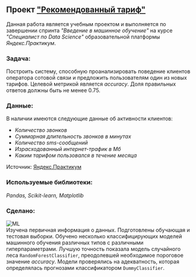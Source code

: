 ## Проект ["Рекомендованный тариф"](https://github.com/maresin/yandex_practicum/blob/main/Recommended%20Tariff/mobile_notebook.ipynb)
Данная работа является учебным проектом и выполняется по завершении спринта _"Введение в машинное обучение"_ на курсе _"Специалист по Data Science"_ образовательной платформы _Яндекс.Практикум_.   
### Задача:
Построить систему, способную проанализировать поведение клиентов оператора сотовой связи и предложить пользователям один из новых тарифов. Целевой метрикой является  _accuracy_. Доля правильных ответов должны быть не менее 0.75.
### Данные:
В наличии имеются следующие данные об активности клиентов:  
- _Количество звонков_
- _Суммарная длительность звонков в минутах_
- _Количество sms-сообщений_
- _Израсходованный интернет-трафик в Мб_
- _Каким тарифом пользовался в течение месяца_

Источник: [Яндекс.Практикум](https://practicum.yandex.ru/data-scientist/)
### Используемые библиотеки:
*Pandas, Scikit-learn, Matplotlib*
### Сделано:
![ML](https://img.shields.io/badge/-ML-F19CBB?style=flat)  
Изучена первичная информация о данных. Подготовлены обучающая и тестовая выборки. Обучено несколько классифицирующих моделей машинного обучения различных типов с различными гиперпараметрами. Лучшую точность показала модель случайного леса `RandomForestClassifier`, преодолевшей необходимое пороговое значение _accuracy_. Модели проверялись на адекватность, которая определялась прогнозами классификатором `DummyClassifier`.

